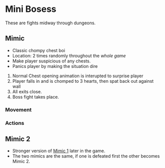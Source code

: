 # Mini Bosess

These are fights midway through dungeons.

## Mimic

- Classic chompy chest boi
- Location: 2 times randomly throughout the *whole game*
- Make player suspicious of any chests.
- Panics player by making the situation dire

1. Normal Chest opening animation is interupted to surprise player
2. Player falls in and is chomped to 3 hearts, then spat back out against wall
3. All exits close.
4. Boss fight takes place.

### Movement

### Actions

## Mimic 2

- Stronger version of [Mimic 1](#mimic) later in the game.
- The two mimics are the same, if one is defeated first the other becomes Mimic 2.
